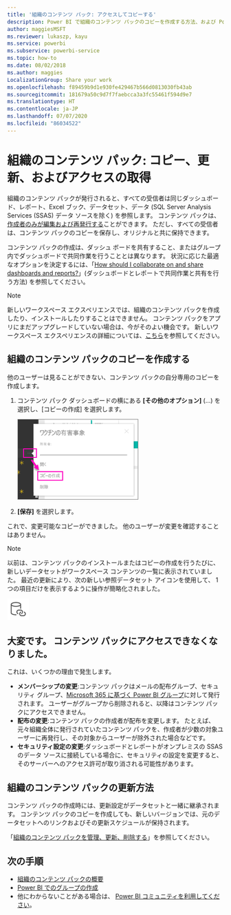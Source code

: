 ```yaml
---
title: '組織のコンテンツ パック: アクセスしてコピーする'
description: Power BI で組織のコンテンツ パックのコピーを作成する方法、および Power BI のコンテンツ パックへのアクセスをトラブルシューティングする方法について説明します
author: maggiesMSFT
ms.reviewer: lukaszp, kayu
ms.service: powerbi
ms.subservice: powerbi-service
ms.topic: how-to
ms.date: 08/02/2018
ms.author: maggies
LocalizationGroup: Share your work
ms.openlocfilehash: f89459b9d1e930fe429467b566d0813030fb43ab
ms.sourcegitcommit: 181679a50c9d7f7faebcca3a3fc55461f594d9e7
ms.translationtype: HT
ms.contentlocale: ja-JP
ms.lasthandoff: 07/07/2020
ms.locfileid: "86034522"
---
```

# <a name="organizational-content-packs-copy-refresh-and-get-access"></a>組織のコンテンツ パック: コピー、更新、およびアクセスの取得

組織のコンテンツ パックが発行されると、すべての受信者は同じダッシュボード、レポート、Excel ブック、データセット、データ (SQL Server Analysis Services (SSAS) データ ソースを除く) を参照します。  コンテンツ パックは、[作成者のみが編集および再発行する](service-organizational-content-pack-manage-update-delete.md)ことができます。  ただし、すべての受信者は、コンテンツ パックのコピーを保存し、オリジナルと共に保持できます。

コンテンツ パックの作成は、ダッシュ ボードを共有すること、またはグループ内でダッシュボードで共同作業を行うこととは異なります。 状況に応じた最適なオプションを決定するには、「[How should I collaborate on and share dashboards and reports?](service-how-to-collaborate-distribute-dashboards-reports.md)」(ダッシュボードとレポートで共同作業と共有を行う方法) を参照してください。

> [!NOTE]
> 新しいワークスペース エクスペリエンスでは、組織のコンテンツ パックを作成したり、インストールしたりすることはできません。 コンテンツ パックをアプリにまだアップグレードしていない場合は、今がそのよい機会です。 新しいワークスペース エクスペリエンスの詳細については、[こちら](service-create-the-new-workspaces.md)を参照してください。
>

## <a name="create-a-copy-of-an-organizational-content-pack"></a>組織のコンテンツ パックのコピーを作成する
他のユーザーは見ることができない、コンテンツ パックの自分専用のコピーを作成します。

1. コンテンツ パック ダッシュボードの横にある **[その他のオプション]** (...) を選択し、[コピーの作成] を選択します。

    ![[その他のオプション] ダイアログのスクリーンショット。](media/service-organizational-content-pack-copy-refresh-access/power-bi-create-copy-organizational-content-pack.png)
2. **[保存]** を選択します。  

これで、変更可能なコピーができました。 他のユーザーが変更を確認することはありません。

> [!NOTE]
> 以前は、コンテンツ パックのインストールまたはコピーの作成を行うたびに、新しいデータセットがワークスペース コンテンツの一覧に表示されていました。 最近の更新により、次の新しい参照データセット アイコンを使用して、 1 つの項目だけを表示するように操作が簡略化されました。
>
> ![リンク付きデータベース アイコン](media/service-organizational-content-pack-copy-refresh-access/power-bi-dataset-reference-icon.png)
>

## <a name="help--i-can-no-longer-access-the-content-pack"></a>大変です。  コンテンツ パックにアクセスできなくなりました。
これは、いくつかの理由で発生します。

* **メンバーシップの変更**:コンテンツ パックはメールの配布グループ、セキュリティ グループ、[Microsoft 365 に基づく Power BI グループ](https://support.office.com/article/Create-a-group-in-Office-365-7124dc4c-1de9-40d4-b096-e8add19209e9)に対して発行されます。  ユーザーがグループから削除されると、以降はコンテンツ パックにアクセスできません。
* **配布の変更**:コンテンツ パックの作成者が配布を変更します。 たとえば、元々組織全体に発行されていたコンテンツ パックを、作成者が少数の対象ユーザーに再発行し、その対象からユーザーが除外された場合などです。
* **セキュリティ設定の変更**:ダッシュボードとレポートがオンプレミスの SSAS のデータ ソースに接続している場合に、セキュリティの設定を変更すると、そのサーバーへのアクセス許可が取り消される可能性があります。

## <a name="how-are-organizational-content-packs-refreshed"></a>組織のコンテンツ パックの更新方法
コンテンツ パックの作成時には、更新設定がデータセットと一緒に継承されます。  コンテンツ パックのコピーを作成しても、新しいバージョンでは、元のデータセットへのリンクおよびその更新スケジュールが保持されます。

「[組織のコンテンツ パックを管理、更新、削除する](service-organizational-content-pack-manage-update-delete.md)」を参照してください。

## <a name="next-steps"></a>次の手順
* [組織のコンテンツ パックの概要](service-organizational-content-pack-introduction.md)
* [Power BI でのグループの作成](service-create-distribute-apps.md)
* 他にわからないことがある場合は、 [Power BI コミュニティを利用してください](https://community.powerbi.com/)。
